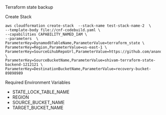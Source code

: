 Terraform state backup

Create Stack
```
aws cloudformation create-stack  --stack-name test-stack-name-2  \
--template-body file://cnf-codebuild.yaml \
--capabilities CAPABILITY_NAMED_IAM \
--parameters  \
ParameterKey=DynamodbTableName,ParameterValue=terraform_state \
ParameterKey=Region,ParameterValue=us-east-1 \
ParameterKey=SourceGihubRepoUrl,ParameterValue=https://github.com/anandshivam44/build \
ParameterKey=SourceBucketName,ParameterValue=shivam-terraform-state-backend-1212121 \
ParameterKey=DestinationBucketName,ParameterValue=recovery-bucket-89898989

```

Required Environment Variables
 - STATE_LOCK_TABLE_NAME
 - REGION
 - SOURCE_BUCKET_NAME
 - TARGET_BUCKET_NAME

